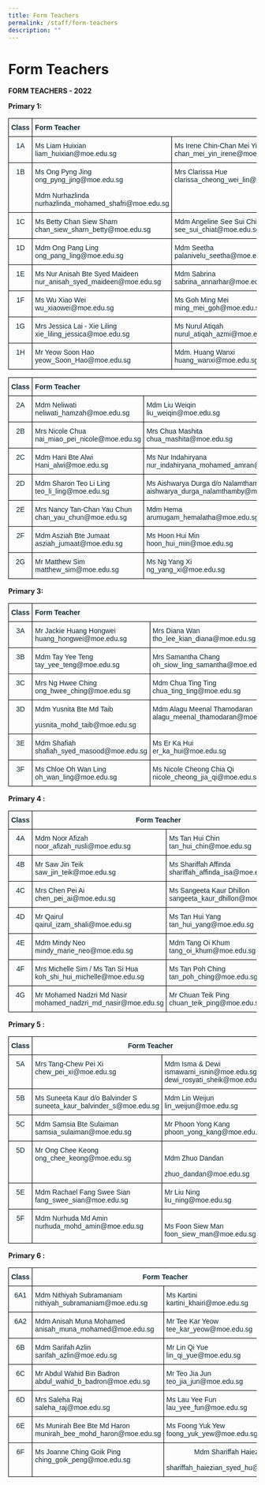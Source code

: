 ```yaml
---
title: Form Teachers
permalink: /staff/form-teachers
description: ""
---
```

# Form Teachers
**FORM TEACHERS - 2022**



**Primary 1:**

<style type="text/css">
.tg  {border-collapse:collapse;border-spacing:0;}
.tg td{border-color:black;border-style:solid;border-width:1px;font-family:Arial, sans-serif;font-size:14px;
  overflow:hidden;padding:10px 5px;word-break:normal;}
.tg th{border-color:black;border-style:solid;border-width:1px;font-family:Arial, sans-serif;font-size:14px;
  font-weight:normal;overflow:hidden;padding:10px 5px;word-break:normal;}
.tg .tg-7wcr{color:#0C2733;text-align:left;vertical-align:top}
.tg .tg-z01w{color:#0C2733;font-weight:bold;text-align:left;vertical-align:top}
.tg .tg-eohv{color:#0C2733;text-align:center;vertical-align:top}
</style>
<table class="tg">
<thead>
  <tr>
    <th class="tg-z01w">Class</th>
    <th class="tg-z01w" colspan="2">Form Teacher</th>
  </tr>
</thead>
<tbody>
  <tr>
    <td class="tg-eohv">1A</td>
    <td class="tg-7wcr">Ms Liam Huixian<br>liam_huixian@moe.edu.sg</td>
    <td class="tg-7wcr">Ms Irene Chin-Chan Mei Yin<br>chan_mei_yin_irene@moe.edu.sg</td>
  </tr>
  <tr>
    <td class="tg-eohv">1B</td>
    <td class="tg-7wcr">Ms Ong Pyng Jing<br>ong_pyng_jing@moe.edu.sg<br><br>Mdm Nurhazlinda<br>nurhazlinda_mohamed_shafri@moe.edu.sg</td>
    <td class="tg-7wcr">Mrs Clarissa Hue<br>clarissa_cheong_wei_lin@moe.edu.sg</td>
  </tr>
  <tr>
    <td class="tg-eohv">1C</td>
    <td class="tg-7wcr">Ms Betty Chan Siew Sharn<br>chan_siew_sharn_betty@moe.edu.sg</td>
    <td class="tg-7wcr">Mdm Angeline See Sui Chiat<br>see_sui_chiat@moe.edu.sg</td>
  </tr>
  <tr>
    <td class="tg-eohv">1D</td>
    <td class="tg-7wcr">Mdm Ong Pang Ling<br>ong_pang_ling@moe.edu.sg</td>
    <td class="tg-7wcr">Mdm Seetha<br>palanivelu_seetha@moe.edu.sg</td>
  </tr>
  <tr>
    <td class="tg-eohv">1E</td>
    <td class="tg-7wcr">Ms Nur Anisah Bte Syed Maideen<br>nur_anisah_syed_maideen@moe.edu.sg</td>
    <td class="tg-7wcr">Mdm Sabrina<br>sabrina_annarhar@moe.edu.sg</td>
  </tr>
  <tr>
    <td class="tg-eohv">1F</td>
    <td class="tg-7wcr">Ms Wu Xiao Wei<br>wu_xiaowei@moe.edu.sg</td>
    <td class="tg-7wcr">Ms Goh Ming Mei<br>ming_mei_goh@moe.edu.sg</td>
  </tr>
  <tr>
    <td class="tg-eohv">1G</td>
    <td class="tg-7wcr">Mrs Jessica Lai - Xie Liling<br>xie_liling_jessica@moe.edu.sg</td>
    <td class="tg-7wcr">Ms Nurul Atiqah<br>nurul_atiqah_azmi@moe.edu.sg<br></td>
  </tr>
  <tr>
    <td class="tg-eohv"> 1H</td>
    <td class="tg-7wcr">Mr Yeow Soon Hao<br>yeow_Soon_Hao@moe.edu.sg </td>
    <td class="tg-7wcr">Mdm. Huang Wanxi<br>huang_wanxi@moe.edu.sg</td>
  </tr>
</tbody>
</table>

<style type="text/css">
.tg  {border-collapse:collapse;border-spacing:0;}
.tg td{border-color:black;border-style:solid;border-width:1px;font-family:Arial, sans-serif;font-size:14px;
  overflow:hidden;padding:10px 5px;word-break:normal;}
.tg th{border-color:black;border-style:solid;border-width:1px;font-family:Arial, sans-serif;font-size:14px;
  font-weight:normal;overflow:hidden;padding:10px 5px;word-break:normal;}
.tg .tg-7wcr{color:#0C2733;text-align:left;vertical-align:top}
.tg .tg-z01w{color:#0C2733;font-weight:bold;text-align:left;vertical-align:top}
.tg .tg-eohv{color:#0C2733;text-align:center;vertical-align:top}
</style>
<table class="tg">
<thead>
  <tr>
    <th class="tg-z01w">Class</th>
    <th class="tg-z01w" colspan="2">Form Teacher</th>
  </tr>
</thead>
<tbody>
  <tr>
    <td class="tg-eohv">2A</td>
    <td class="tg-7wcr">Mdm Neliwati<br>neliwati_hamzah@moe.edu.sg</td>
    <td class="tg-7wcr">Mdm Liu Weiqin<br>liu_weiqin@moe.edu.sg</td>
  </tr>
  <tr>
    <td class="tg-eohv">2B</td>
    <td class="tg-7wcr">Mrs Nicole Chua<br>nai_miao_pei_nicole@moe.edu.sg</td>
    <td class="tg-7wcr">Mrs Chua Mashita<br>chua_mashita@moe.edu.sg</td>
  </tr>
  <tr>
    <td class="tg-eohv">2C</td>
    <td class="tg-7wcr">Mdm Hani Bte Alwi<br>Hani_alwi@moe.edu.sg</td>
    <td class="tg-7wcr">Ms Nur Indahiryana<br>nur_indahiryana_mohamed_amran@moe.edu.sg<br></td>
  </tr>
  <tr>
    <td class="tg-eohv">2D</td>
    <td class="tg-7wcr">Mdm Sharon Teo Li Ling<br>teo_li_ling@moe.edu.sg</td>
    <td class="tg-7wcr">Ms Aishwarya Durga d/o Nalamthamby<br>aishwarya_durga_nalamthamby@moe.edu.sg</td>
  </tr>
  <tr>
    <td class="tg-eohv">2E</td>
    <td class="tg-7wcr">Mrs Nancy Tan-Chan Yau Chun<br>chan_yau_chun@moe.edu.sg</td>
    <td class="tg-7wcr">Mdm Hema<br>arumugam_hemalatha@moe.edu.sg<br></td>
  </tr>
  <tr>
    <td class="tg-eohv">2F</td>
    <td class="tg-7wcr">Mdm Asziah Bte Jumaat<br>asziah_jumaat@moe.edu.sg</td>
    <td class="tg-7wcr">Ms Hoon Hui Min<br>hoon_hui_min@moe.edu.sg<br></td>
  </tr>
  <tr>
    <td class="tg-eohv">2G</td>
    <td class="tg-7wcr">Mr Matthew Sim <br>matthew_sim@moe.edu.sg </td>
    <td class="tg-7wcr">Ms Ng Yang Xi<br>ng_yang_xi@moe.edu.sg</td>
  </tr>
</tbody>
</table>

**Primary 3:**

<style type="text/css">
.tg  {border-collapse:collapse;border-spacing:0;}
.tg td{border-color:black;border-style:solid;border-width:1px;font-family:Arial, sans-serif;font-size:14px;
  overflow:hidden;padding:10px 5px;word-break:normal;}
.tg th{border-color:black;border-style:solid;border-width:1px;font-family:Arial, sans-serif;font-size:14px;
  font-weight:normal;overflow:hidden;padding:10px 5px;word-break:normal;}
.tg .tg-7wcr{color:#0C2733;text-align:left;vertical-align:top}
.tg .tg-z01w{color:#0C2733;font-weight:bold;text-align:left;vertical-align:top}
.tg .tg-eohv{color:#0C2733;text-align:center;vertical-align:top}
</style>
<table class="tg">
<thead>
  <tr>
    <th class="tg-z01w">Class</th>
    <th class="tg-z01w" colspan="2">Form Teacher</th>
  </tr>
</thead>
<tbody>
  <tr>
    <td class="tg-eohv">3A</td>
    <td class="tg-7wcr">Mr Jackie Huang Hongwei<br>huang_hongwei@moe.edu.sg</td>
    <td class="tg-7wcr">Mrs Diana Wan<br>tho_lee_kian_diana@moe.edu.sg<br></td>
  </tr>
  <tr>
    <td class="tg-eohv">3B</td>
    <td class="tg-7wcr">Mdm Tay Yee Teng<br>tay_yee_teng@moe.edu.sg</td>
    <td class="tg-7wcr">Mrs Samantha Chang<br>oh_siow_ling_samantha@moe.edu.sg<br></td>
  </tr>
  <tr>
    <td class="tg-eohv">3C</td>
    <td class="tg-7wcr">Mrs Ng Hwee Ching<br>ong_hwee_ching@moe.edu.sg<br></td>
    <td class="tg-7wcr">Mdm Chua Ting Ting<br>chua_ting_ting@moe.edu.sg</td>
  </tr>
  <tr>
    <td class="tg-eohv">3D</td>
    <td class="tg-7wcr">Mdm Yusnita  Bte Md Taib<br><br>yusnita_mohd_taib@moe.edu.sg</td>
    <td class="tg-7wcr">Mdm Alagu Meenal Thamodaran<br>alagu_meenal_thamodaran@moe.edu.sg</td>
  </tr>
  <tr>
    <td class="tg-eohv">3E</td>
    <td class="tg-7wcr">Mdm Shafiah<br>shafiah_syed_masood@moe.edu.sg</td>
    <td class="tg-7wcr">Ms Er Ka Hui<br>er_ka_hui@moe.edu.sg</td>
  </tr>
  <tr>
    <td class="tg-eohv">3F</td>
    <td class="tg-7wcr">Ms Chloe Oh Wan Ling<br>oh_wan_ling@moe.edu.sg</td>
    <td class="tg-7wcr">Ms Nicole Cheong Chia Qi<br>nicole_cheong_jia_qi@moe.edu.sg</td>
  </tr>
</tbody>
</table>

**Primary 4 :**

<style type="text/css">
.tg  {border-collapse:collapse;border-spacing:0;}
.tg td{border-color:black;border-style:solid;border-width:1px;font-family:Arial, sans-serif;font-size:14px;
  overflow:hidden;padding:10px 5px;word-break:normal;}
.tg th{border-color:black;border-style:solid;border-width:1px;font-family:Arial, sans-serif;font-size:14px;
  font-weight:normal;overflow:hidden;padding:10px 5px;word-break:normal;}
.tg .tg-7wcr{color:#0C2733;text-align:left;vertical-align:top}
.tg .tg-s7de{color:#0C2733;font-weight:bold;text-align:center;vertical-align:top}
.tg .tg-eohv{color:#0C2733;text-align:center;vertical-align:top}
</style>
<table class="tg">
<thead>
  <tr>
    <th class="tg-s7de">Class</th>
    <th class="tg-s7de" colspan="2">Form Teacher</th>
  </tr>
</thead>
<tbody>
  <tr>
    <td class="tg-eohv">4A</td>
    <td class="tg-7wcr">Mdm Noor Afizah<br>noor_afizah_rusli@moe.edu.sg<br></td>
    <td class="tg-7wcr">Ms Tan Hui Chin<br>tan_hui_chin@moe.edu.sg</td>
  </tr>
  <tr>
    <td class="tg-eohv">4B</td>
    <td class="tg-7wcr">Mr Saw Jin Teik<br>saw_jin_teik@moe.edu.sg</td>
    <td class="tg-7wcr">Ms Shariffah Affinda<br>shariffah_affinda_isa@moe.edu.sg</td>
  </tr>
  <tr>
    <td class="tg-eohv">4C</td>
    <td class="tg-7wcr">Mrs Chen Pei Ai<br>chen_pei_ai@moe.edu.sg</td>
    <td class="tg-7wcr">Ms Sangeeta Kaur Dhillon<br>sangeeta_kaur_dhillon@moe.edu.sg<br></td>
  </tr>
  <tr>
    <td class="tg-eohv">4D</td>
    <td class="tg-7wcr">Mr Qairul<br>qairul_izam_shali@moe.edu.sg</td>
    <td class="tg-7wcr">Ms Tan Hui Yang<br>tan_hui_yang@moe.edu.sg<br></td>
  </tr>
  <tr>
    <td class="tg-eohv">4E</td>
    <td class="tg-7wcr">Mdm Mindy Neo<br>mindy_marie_neo@moe.edu.sg</td>
    <td class="tg-7wcr">Mdm Tang Oi Khum<br>tang_oi_khum@moe.edu.sg<br></td>
  </tr>
  <tr>
    <td class="tg-eohv">4F</td>
    <td class="tg-7wcr">Mrs Michelle Sim / Ms Tan Si Hua<br>koh_shi_hui_michelle@moe.edu.sg</td>
    <td class="tg-7wcr">Ms Tan Poh Ching<br>tan_poh_ching@moe.edu.sg</td>
  </tr>
  <tr>
    <td class="tg-eohv">4G</td>
    <td class="tg-7wcr">Mr Mohamed Nadzri Md Nasir<br>mohamed_nadzri_md_nasir@moe.edu.sg</td>
    <td class="tg-7wcr">Mr Chuan Teik Ping<br>chuan_teik_ping@moe.edu.sg</td>
  </tr>
</tbody>
</table>

**Primary 5 :**

<style type="text/css">
.tg  {border-collapse:collapse;border-spacing:0;}
.tg td{border-color:black;border-style:solid;border-width:1px;font-family:Arial, sans-serif;font-size:14px;
  overflow:hidden;padding:10px 5px;word-break:normal;}
.tg th{border-color:black;border-style:solid;border-width:1px;font-family:Arial, sans-serif;font-size:14px;
  font-weight:normal;overflow:hidden;padding:10px 5px;word-break:normal;}
.tg .tg-7wcr{color:#0C2733;text-align:left;vertical-align:top}
.tg .tg-s7de{color:#0C2733;font-weight:bold;text-align:center;vertical-align:top}
.tg .tg-eohv{color:#0C2733;text-align:center;vertical-align:top}
</style>
<table class="tg">
<thead>
  <tr>
    <th class="tg-s7de">Class</th>
    <th class="tg-s7de" colspan="2">Form Teacher</th>
  </tr>
</thead>
<tbody>
  <tr>
    <td class="tg-eohv">5A</td>
    <td class="tg-7wcr">Mrs Tang-Chew Pei Xi<br>chew_pei_xi@moe.edu.sg</td>
    <td class="tg-7wcr">Mdm Isma &amp; Dewi<br>ismawarni_isnin@moe.edu.sg<br>dewi_rosyati_sheik@moe.edu.sg</td>
  </tr>
  <tr>
    <td class="tg-eohv">5B</td>
    <td class="tg-7wcr">Ms Suneeta Kaur d/o Balvinder S<br>suneeta_kaur_balvinder_s@moe.edu.sg</td>
    <td class="tg-7wcr">Mdm Lin Weijun<br>lin_weijun@moe.edu.sg</td>
  </tr>
  <tr>
    <td class="tg-eohv">5C</td>
    <td class="tg-7wcr">Mdm Samsia Bte Sulaiman<br>samsia_sulaiman@moe.edu.sg</td>
    <td class="tg-7wcr">Mr Phoon Yong Kang<br>phoon_yong_kang@moe.edu.sg</td>
  </tr>
  <tr>
    <td class="tg-eohv">5D</td>
    <td class="tg-7wcr">Mr Ong Chee Keong<br>ong_chee_keong@moe.edu.sg</td>
    <td class="tg-7wcr"><br>Mdm Zhuo Dandan<br><br>zhuo_dandan@moe.edu.sg</td>
  </tr>
  <tr>
    <td class="tg-eohv">5E</td>
    <td class="tg-7wcr">Mdm Rachael Fang Swee Sian<br>fang_swee_sian@moe.edu.sg</td>
    <td class="tg-7wcr">Mr Liu Ning<br>liu_ning@moe.edu.sg</td>
  </tr>
  <tr>
    <td class="tg-eohv">5F</td>
    <td class="tg-7wcr">Mdm Nurhuda Md Amin<br>nurhuda_mohd_amin@moe.edu.sg</td>
    <td class="tg-7wcr"><br>Ms Foon Siew Man<br>foon_siew_man@moe.edu.sg</td>
  </tr>
</tbody>
</table>

**Primary 6 :**

<style type="text/css">
.tg  {border-collapse:collapse;border-spacing:0;}
.tg td{border-color:black;border-style:solid;border-width:1px;font-family:Arial, sans-serif;font-size:14px;
  overflow:hidden;padding:10px 5px;word-break:normal;}
.tg th{border-color:black;border-style:solid;border-width:1px;font-family:Arial, sans-serif;font-size:14px;
  font-weight:normal;overflow:hidden;padding:10px 5px;word-break:normal;}
.tg .tg-7wcr{color:#0C2733;text-align:left;vertical-align:top}
.tg .tg-s7de{color:#0C2733;font-weight:bold;text-align:center;vertical-align:top}
.tg .tg-eohv{color:#0C2733;text-align:center;vertical-align:top}
</style>
<table class="tg">
<thead>
  <tr>
    <th class="tg-s7de">Class</th>
    <th class="tg-s7de" colspan="2">Form Teacher</th>
  </tr>
</thead>
<tbody>
  <tr>
    <td class="tg-eohv">6A1</td>
    <td class="tg-7wcr">Mdm Nithiyah Subramaniam<br>nithiyah_subramaniam@moe.edu.sg</td>
    <td class="tg-7wcr">Ms Kartini<br>kartini_khairi@moe.edu.sg</td>
  </tr>
  <tr>
    <td class="tg-eohv">6A2</td>
    <td class="tg-7wcr">Mdm Anisah Muna Mohamed<br>anisah_muna_mohamed@moe.edu.sg</td>
    <td class="tg-7wcr">Mr Tee Kar Yeow<br>tee_kar_yeow@moe.edu.sg</td>
  </tr>
  <tr>
    <td class="tg-eohv">6B</td>
    <td class="tg-7wcr">Mdm Sarifah Azlin<br>sarifah_azlin@moe.edu.sg</td>
    <td class="tg-7wcr"> Mr Lin Qi Yue<br>lin_qi_yue@moe.edu.sg</td>
  </tr>
  <tr>
    <td class="tg-eohv">6C</td>
    <td class="tg-7wcr">Mr Abdul Wahid Bin Badron<br>abdul_wahid_b_badron@moe.edu.sg</td>
    <td class="tg-7wcr">Mr Teo Jia Jun<br>teo_jia_jun@moe.edu.sg</td>
  </tr>
  <tr>
    <td class="tg-eohv">6D</td>
    <td class="tg-7wcr">Mrs Saleha Raj<br>saleha_raj@moe.edu.sg</td>
    <td class="tg-7wcr">Ms Lau Yee Fun<br>lau_yee_fun@moe.edu.sg</td>
  </tr>
  <tr>
    <td class="tg-eohv">6E</td>
    <td class="tg-7wcr">Ms Munirah Bee Bte Md Haron<br>munirah_bee_mohd_haron@moe.edu.sg</td>
    <td class="tg-7wcr">Ms Foong Yuk Yew<br>foong_yuk_yew@moe.edu.sg</td>
  </tr>
  <tr>
    <td class="tg-eohv">6F</td>
    <td class="tg-7wcr">Ms Joanne Ching Goik Ping <br>ching_goik_peng@moe.edu.sg</td>
    <td class="tg-eohv">Mdm Shariffah Haiezian<br><br>shariffah_haiezian_syed_hu@moe.edu.sg</td>
  </tr>
</tbody>
</table>